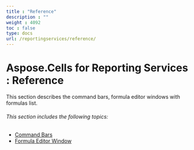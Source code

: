 ```yaml
---
title : "Reference" 
description : "" 
weight : 4092 
toc : false
type: docs
url: /reportingservices/reference/
---
```


# Aspose.Cells for Reporting Services : Reference


This section describes the command bars, formula editor windows with formulas list.

###### This section includes the following topics:  

*   [Command Bars](https://docs2.aspose.com/cells/reportingservices/reference/command+bars)
*   [Formula Editor Window](https://docs2.aspose.com/cells/reportingservices/reference/formulaeditorwindow/)

